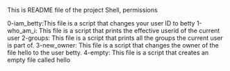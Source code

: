 This is README file of the project Shell, permissions

0-iam_betty:This file is a script that changes your user ID to betty
1-who_am_i: This file is a script that prints the effective userid of the current user
2-groups: This file is a script that prints all the groups the current user is part of.
3-new_owner: This file is a script that changes the owner of the file hello to the user betty.
4-empty: This file is a script that creates an empty file called hello
